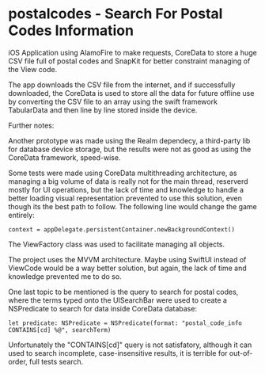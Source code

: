 # postalcodes - Search For Postal Codes Information

iOS Application using AlamoFire to make requests, CoreData to store a huge CSV file full of postal codes and SnapKit for better constraint managing of the View code.

The app downloads the CSV file from the internet, and if successfully downloaded, the CoreData is used to store all the data for future offline use by converting the CSV file to an array using the swift framework TabularData and then line by line stored inside the device.

Further notes:

Another prototype was made using the Realm dependecy, a third-party lib for database device storage, but the results were not as good as using the CoreData framework, speed-wise.

Some tests were made using CoreData multithreading architecture, as managing a big volume of data is really not for the main thread, reserverd mostly for UI operations, but the lack of time and knowledge to handle a better loading visual representation prevented to use this solution, even though its the best  path to follow. The following line would change the game entirely:

```context = appDelegate.persistentContainer.newBackgroundContext()```

The ViewFactory class was used to facilitate managing all objects.

The project uses the MVVM architecture. Maybe using SwiftUI instead of ViewCode would be a way better solution, but again, the lack of time and knowledge prevented me to do so.

One last topic to be mentioned is the query to search for postal codes, where the terms typed onto the UISearchBar were used to create a NSPredicate to search for data inside CoreData database:

```let predicate: NSPredicate = NSPredicate(format: "postal_code_info CONTAINS[cd] %@", searchTerm)```

Unfortunately the "CONTAINS[cd]" query is not satisfatory, although it can used to search incomplete, case-insensitive results, it is terrible for out-of-order, full tests search. 
